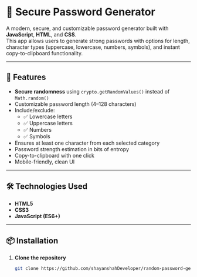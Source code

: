 # 🔑 Secure Password Generator

A modern, secure, and customizable password generator built with **JavaScript**, **HTML**, and **CSS**.  
This app allows users to generate strong passwords with options for length, character types (uppercase, lowercase, numbers, symbols), and instant copy-to-clipboard functionality.

---

## 🚀 Features

- **Secure randomness** using `crypto.getRandomValues()` instead of `Math.random()`
- Customizable password length (4–128 characters)
- Include/exclude:
  - ✅ Lowercase letters
  - ✅ Uppercase letters
  - ✅ Numbers
  - ✅ Symbols
- Ensures at least one character from each selected category
- Password strength estimation in bits of entropy
- Copy-to-clipboard with one click
- Mobile-friendly, clean UI


---

## 🛠️ Technologies Used

- **HTML5**
- **CSS3**
- **JavaScript (ES6+)**

---

## 📦 Installation

1. **Clone the repository**  
   ```bash
   git clone https://github.com/shayanshahDeveloper/random-password-generator.git
